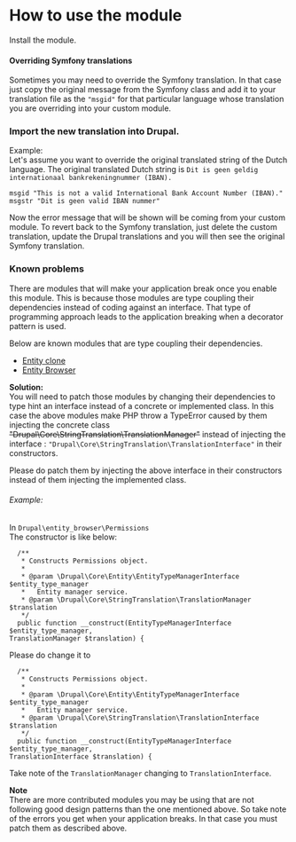 # How to use the module

Install the module.

#### Overriding Symfony translations
Sometimes you may need to override the Symfony translation.
In that case just copy the original message from the Symfony
class and add it to your translation file as the `"msgid"` 
for that particular language whose translation you are 
overriding into your custom module.  

### Import the new translation into Drupal.  
Example:  
Let's assume you want to override the original translated 
string of the Dutch language. The original translated
 Dutch string is `Dit is geen geldig internationaal bankrekeningnummer (IBAN).`
```
msgid "This is not a valid International Bank Account Number (IBAN)."  
msgstr "Dit is geen valid IBAN nummer" 
``` 
Now the error message that will be shown will be coming from 
your custom module. To revert back to the Symfony translation, 
just delete the custom translation, update the Drupal translations
and you will then see the original Symfony translation.

### Known problems  
There are modules that will make your application break once 
you enable this module. This is because those modules are type coupling their 
dependencies instead of coding against an interface. That type of programming 
approach leads to the application breaking when a decorator pattern is used.

Below are known modules that are type coupling their dependencies.
- [Entity clone](https://www.drupal.org/project/entity_clone)
- [Entity Browser](https://www.drupal.org/project/entity_browser)

**Solution:**  
You will need to patch those modules by changing their dependencies to type hint 
an interface instead of a concrete or implemented class. In this case the above 
modules make PHP throw a TypeError caused by them injecting the 
concrete class ~~"Drupal\Core\StringTranslation\TranslationManager"~~
instead of injecting the interface : 
`"Drupal\Core\StringTranslation\TranslationInterface"` 
in their constructors.

Please do patch them by injecting the above interface in their constructors 
instead of them injecting the implemented class.

###### Example:  
In `Drupal\entity_browser\Permissions`  
The constructor is like below:  
```
  /**
   * Constructs Permissions object.
   *
   * @param \Drupal\Core\Entity\EntityTypeManagerInterface $entity_type_manager
   *   Entity manager service.
   * @param \Drupal\Core\StringTranslation\TranslationManager $translation
   */
  public function __construct(EntityTypeManagerInterface $entity_type_manager, 
TranslationManager $translation) {
```
Please do change it to 
```
  /**
   * Constructs Permissions object.
   *
   * @param \Drupal\Core\Entity\EntityTypeManagerInterface $entity_type_manager
   *   Entity manager service.
   * @param \Drupal\Core\StringTranslation\TranslationInterface $translation
   */
  public function __construct(EntityTypeManagerInterface $entity_type_manager, 
TranslationInterface $translation) {
```

Take note of the `TranslationManager` changing to `TranslationInterface`.

**Note**  
There are more contributed modules you may be using that are not
following good design patterns than the one mentioned above. So 
take note of the errors you get when your application breaks. 
In that case you must patch them as described above.
